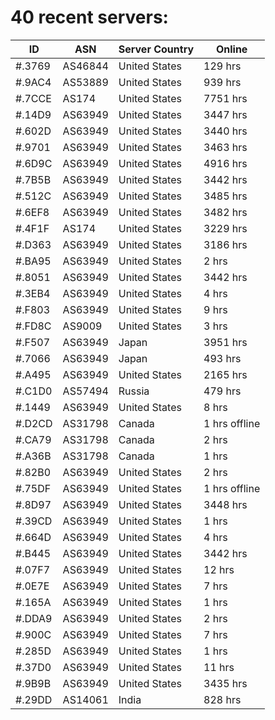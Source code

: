 # 40 recent servers:

| ID | ASN | Server Country | Online |
| ------ | ------ | ------ | ------ |
| #.3769 | AS46844 | United States | 129 hrs |
| #.9AC4 | AS53889 | United States | 939 hrs |
| #.7CCE | AS174 | United States | 7751 hrs |
| #.14D9 | AS63949 | United States | 3447 hrs |
| #.602D | AS63949 | United States | 3440 hrs |
| #.9701 | AS63949 | United States | 3463 hrs |
| #.6D9C | AS63949 | United States | 4916 hrs |
| #.7B5B | AS63949 | United States | 3442 hrs |
| #.512C | AS63949 | United States | 3485 hrs |
| #.6EF8 | AS63949 | United States | 3482 hrs |
| #.4F1F | AS174 | United States | 3229 hrs |
| #.D363 | AS63949 | United States | 3186 hrs |
| #.BA95 | AS63949 | United States | 2 hrs |
| #.8051 | AS63949 | United States | 3442 hrs |
| #.3EB4 | AS63949 | United States | 4 hrs |
| #.F803 | AS63949 | United States | 9 hrs |
| #.FD8C | AS9009 | United States | 3 hrs |
| #.F507 | AS63949 | Japan | 3951 hrs |
| #.7066 | AS63949 | Japan | 493 hrs |
| #.A495 | AS63949 | United States | 2165 hrs |
| #.C1D0 | AS57494 | Russia | 479 hrs |
| #.1449 | AS63949 | United States | 8 hrs |
| #.D2CD | AS31798 | Canada | 1 hrs offline |
| #.CA79 | AS31798 | Canada | 2 hrs |
| #.A36B | AS31798 | Canada | 1 hrs |
| #.82B0 | AS63949 | United States | 2 hrs |
| #.75DF | AS63949 | United States | 1 hrs offline |
| #.8D97 | AS63949 | United States | 3448 hrs |
| #.39CD | AS63949 | United States | 1 hrs |
| #.664D | AS63949 | United States | 4 hrs |
| #.B445 | AS63949 | United States | 3442 hrs |
| #.07F7 | AS63949 | United States | 12 hrs |
| #.0E7E | AS63949 | United States | 7 hrs |
| #.165A | AS63949 | United States | 1 hrs |
| #.DDA9 | AS63949 | United States | 2 hrs |
| #.900C | AS63949 | United States | 7 hrs |
| #.285D | AS63949 | United States | 1 hrs |
| #.37D0 | AS63949 | United States | 11 hrs |
| #.9B9B | AS63949 | United States | 3435 hrs |
| #.29DD | AS14061 | India | 828 hrs |


